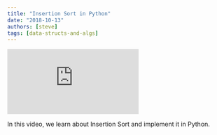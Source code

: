 ```yaml
---
title: "Insertion Sort in Python"
date: "2018-10-13"
authors: [steve]
tags: [data-structs-and-algs]
---
```


<iframe className="youtube-video-player" src="https://www.youtube.com/embed/-wwk5QXk-AA" title="YouTube video player" frameBorder="0" allow="accelerometer; autoplay; clipboard-write; encrypted-media; gyroscope; picture-in-picture" allowFullScreen></iframe>

In this video, we learn about Insertion Sort and implement it in Python.